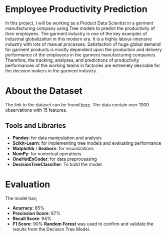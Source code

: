 # Employee Productivity Prediction
In this project, I will be working as a Product Data Scientist in a germent manufacturing company using Tree models to predict the productivity of their employees.
The garment industry is one of the key examples of industrial globalization in this modern era. It is a highly labour-intensive industry with lots of manual processes. Satisfaction of huge global demand for garment products is mostly dependent upon the production and delivery performance of the employees in the garment manufacturing companies. Therefore, the tracking, analyses, and predictions of productivity performances of the working teams in factories are extremely desirable for the decision makers in the garment industry. 
# About the Dataset
The link to the dataset can be found [here](https://archive.ics.uci.edu/dataset/597/productivity+prediction+of+garment+employees). The data contain over 1000 observations with 15 features.
## Tools and Libraries
- **Pandas**: for data manipulation and analysis
- **Scikit-Learn**: for implementing tree models and evaluating performance
- **Matplotlib** / **Seaborn**: for visualizations 
- **NumPy**: for numerical operations
- **OneHotEnCoder**: for data preprocessing
- **DecisionTreeClassifier**: To build the model
# Evaluation
The model has; 
+ **Acurracy**: 85%
+ **Precission Score**: 87%
+ **Recall Score**: 94%
+ **F1 Score**: 90%
**Random Forest** was used to confirm and validate the results from the Decision Tree Model.
